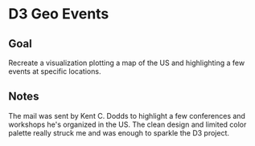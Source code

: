 # D3 Geo Events

<!-- ## [Live Demo]() -->

## Goal

Recreate a visualization plotting a map of the US and highlighting a few events at specific locations.

## Notes

The mail was sent by Kent C. Dodds to highlight a few conferences and workshops he's organized in the US. The clean design and limited color palette really struck me and was enough to sparkle the D3 project.